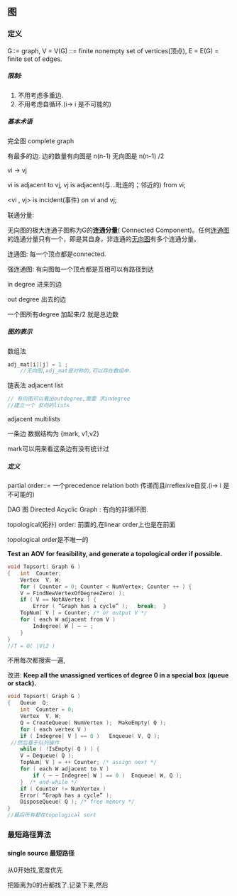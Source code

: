 ## 图

### 定义

G::= graph, V = V(G) ::=  finite nonempty set of vertices(顶点), E = E(G) = finite set of edges.



##### 限制:

1. 不用考虑多重边.
2. 不用考虑自循环.(i-> i 是不可能的)

##### 基本术语

完全图 complete graph 

有最多的边. 边的数量有向图是 n(n-1)  无向图是 n(n-1)  /2

vi -> vj

vi is adjacent to vj, vj is adjacent(与…毗连的；邻近的) from vi; 

<vi , vj> is incident(事件) on vi and vj;

联通分量: 

无向图的极大连通子图称为G的**连通分量**( Connected Component)。任何[连通图](https://baike.baidu.com/item/连通图)的连通分量只有一个，即是其自身，非连通的[无向图](https://baike.baidu.com/item/无向图)有多个连通分量。 



连通图: 每一个顶点都是connected.  

强连通图:   有向图每一个顶点都是互相可以有路径到达



in degree  进来的边

out degree 出去的边

一个图所有degree 加起来/2 就是总边数

##### 图的表示

数组法

```c
adj_mat[i][j] = 1 ;
    //无向图,adj_mat是对称的,可以存在数组中.

```

链表法  adjacent list

```c
// 有向图可以看出outdegree,需要 求indegree
//建立一个 反向的lists
```

adjacent multilists

一条边 数据结构为  {mark, v1,v2}

mark可以用来看这条边有没有统计过



##### 定义

partial order::=  一个precedence relation both 传递而且irreflexive自反.(i-> i 是不可能的)

DAG 图 Directed Acyclic Graph : 有向的非循环图.

topological(拓扑) order:  前置的,在linear order上也是在前面

topological order是不唯一的

**Test an AOV for feasibility, and generate a topological order if possible.**

```c
void Topsort( Graph G )
{   int  Counter;
    Vertex  V, W;
    for ( Counter = 0; Counter < NumVertex; Counter ++ ) {
	V = FindNewVertexOfDegreeZero( );
	if ( V == NotAVertex ) {
	    Error ( “Graph has a cycle” );   break;  }
	TopNum[ V ] = Counter; /* or output V */
	for ( each W adjacent from V )
	    Indegree[ W ] – – ;
    }
}
//T = O( |V|2 )

```

不用每次都搜索一遍,

改进: **Keep all the unassigned vertices of degree 0 in a special box (queue or stack).**

```c
void Topsort( Graph G )
{   Queue  Q;
    int  Counter = 0;
    Vertex  V, W;
    Q = CreateQueue( NumVertex );  MakeEmpty( Q );
    for ( each vertex V )
	if ( Indegree[ V ] == 0 )   Enqueue( V, Q );
 //然后基于队列操作
    while ( !IsEmpty( Q ) ) {
	V = Dequeue( Q );
	TopNum[ V ] = ++ Counter; /* assign next */
	for ( each W adjacent to V )
	    if ( – – Indegree[ W ] == 0 )  Enqueue( W, Q );
    }  /* end-while */
    if ( Counter != NumVertex )
	Error( “Graph has a cycle” );
    DisposeQueue( Q ); /* free memory */
}
//最后所有都在topological sort
```

### 最短路径算法

#### single source 最短路径

从0开始找,宽度优先

把距离为0的点都找了.记录下来,然后



